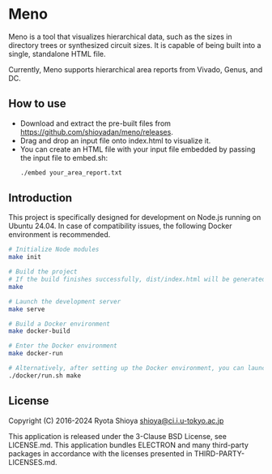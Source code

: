 # Meno

Meno is a tool that visualizes hierarchical data, such as the sizes in directory trees or synthesized circuit sizes. It is capable of being built into a single, standalone HTML file.

Currently, Meno supports hierarchical area reports from Vivado, Genus, and DC.

## How to use

* Download and extract the pre-built files from https://github.com/shioyadan/meno/releases.
* Drag and drop an input file onto index.html to visualize it.
* You can create an HTML file with your input file embedded by passing the input file to embed.sh:
    ```bash
    ./embed your_area_report.txt
    ```

## Introduction

This project is specifically designed for development on Node.js running on Ubuntu 24.04.  In case of compatibility issues, the following Docker environment is recommended.

```bash
# Initialize Node modules
make init

# Build the project
# If the build finishes successfully, dist/index.html will be generated.
make

# Launch the development server
make serve

# Build a Docker environment
make docker-build

# Enter the Docker environment
make docker-run

# Alternatively, after setting up the Docker environment, you can launch 'make' or other commands directly.
./docker/run.sh make

```

## License

Copyright (C) 2016-2024 Ryota Shioya <shioya@ci.i.u-tokyo.ac.jp>

This application is released under the 3-Clause BSD License, see LICENSE.md.
This application bundles ELECTRON and many third-party packages in accordance with the licenses presented in THIRD-PARTY-LICENSES.md.

